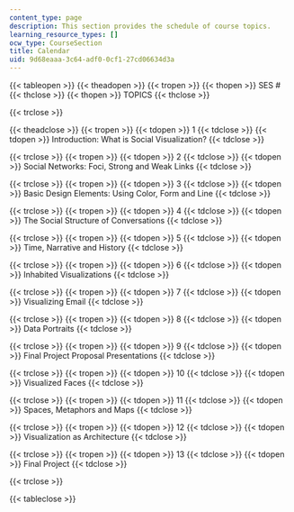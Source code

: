 ```yaml
---
content_type: page
description: This section provides the schedule of course topics.
learning_resource_types: []
ocw_type: CourseSection
title: Calendar
uid: 9d68eaaa-3c64-adf0-0cf1-27cd06634d3a
---
```


{{< tableopen >}}
{{< theadopen >}}
{{< tropen >}}
{{< thopen >}}
SES #
{{< thclose >}}
{{< thopen >}}
TOPICS
{{< thclose >}}

{{< trclose >}}

{{< theadclose >}}
{{< tropen >}}
{{< tdopen >}}
1
{{< tdclose >}}
{{< tdopen >}}
Introduction: What is Social Visualization?
{{< tdclose >}}

{{< trclose >}}
{{< tropen >}}
{{< tdopen >}}
2
{{< tdclose >}}
{{< tdopen >}}
Social Networks: Foci, Strong and Weak Links
{{< tdclose >}}

{{< trclose >}}
{{< tropen >}}
{{< tdopen >}}
3
{{< tdclose >}}
{{< tdopen >}}
Basic Design Elements: Using Color, Form and Line
{{< tdclose >}}

{{< trclose >}}
{{< tropen >}}
{{< tdopen >}}
4
{{< tdclose >}}
{{< tdopen >}}
The Social Structure of Conversations
{{< tdclose >}}

{{< trclose >}}
{{< tropen >}}
{{< tdopen >}}
5
{{< tdclose >}}
{{< tdopen >}}
Time, Narrative and History
{{< tdclose >}}

{{< trclose >}}
{{< tropen >}}
{{< tdopen >}}
6
{{< tdclose >}}
{{< tdopen >}}
Inhabited Visualizations
{{< tdclose >}}

{{< trclose >}}
{{< tropen >}}
{{< tdopen >}}
7
{{< tdclose >}}
{{< tdopen >}}
Visualizing Email
{{< tdclose >}}

{{< trclose >}}
{{< tropen >}}
{{< tdopen >}}
8
{{< tdclose >}}
{{< tdopen >}}
Data Portraits
{{< tdclose >}}

{{< trclose >}}
{{< tropen >}}
{{< tdopen >}}
9
{{< tdclose >}}
{{< tdopen >}}
Final Project Proposal Presentations
{{< tdclose >}}

{{< trclose >}}
{{< tropen >}}
{{< tdopen >}}
10
{{< tdclose >}}
{{< tdopen >}}
Visualized Faces
{{< tdclose >}}

{{< trclose >}}
{{< tropen >}}
{{< tdopen >}}
11
{{< tdclose >}}
{{< tdopen >}}
Spaces, Metaphors and Maps
{{< tdclose >}}

{{< trclose >}}
{{< tropen >}}
{{< tdopen >}}
12
{{< tdclose >}}
{{< tdopen >}}
Visualization as Architecture
{{< tdclose >}}

{{< trclose >}}
{{< tropen >}}
{{< tdopen >}}
13
{{< tdclose >}}
{{< tdopen >}}
Final Project
{{< tdclose >}}

{{< trclose >}}

{{< tableclose >}}